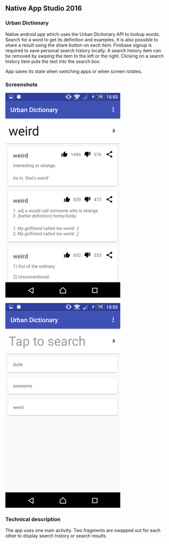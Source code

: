 ## Native App Studio 2016

### Urban Dictionary
Native android app which uses the Urban Dictionary API to lookup words. Search for a word to get
its definition and examples. It is also possible to share a result using the share button on each
item. Firebase signup is required to save personal search history locally. A search history item can
be removed by swiping the item to the left or the right. Clicking on a search history item puts the
text into the search box.

App saves its state when switching apps or when screen rotates.

### Screenshots
![1](/screenshots/search_result.png?raw=true "screen_result")

![1](/screenshots/search_history.png?raw=true "screen_history")

### Technical description
The app uses one main activity. Two fragments are swapped out for each other to display search
history or search results.